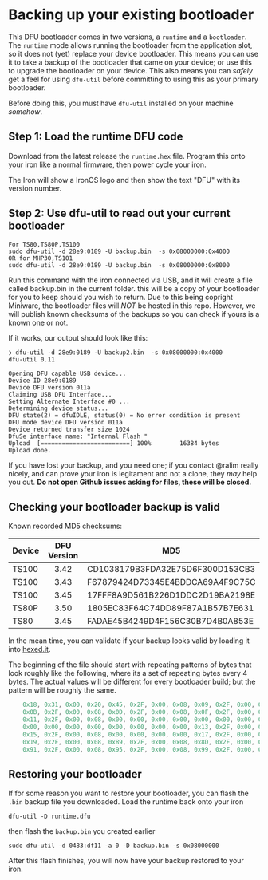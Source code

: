 # Backing up your existing bootloader

This DFU bootloader comes in two versions, a `runtime` and a `bootloader`.
The `runtime` mode allows running the bootloader from the application slot, so it does not (yet) replace your device bootloader.
This means you can use it to take a backup of the bootloader that came on your device; or use this to upgrade the bootloader on your device.
This also means you can _safely_ get a feel for using `dfu-util` before committing to using this as your primary bootloader.

Before doing this, you must have `dfu-util` installed on your machine _somehow_.

## Step 1: Load the runtime DFU code

Download from the latest release the `runtime.hex` file.
Program this onto your iron like a normal firmware, then power cycle your iron.

The Iron will show a IronOS logo and then show the text "DFU" with its version number.

## Step 2: Use dfu-util to read out your current bootloader

```
For TS80,TS80P,TS100
sudo dfu-util -d 28e9:0189 -U backup.bin  -s 0x08000000:0x4000
OR for MHP30,TS101
sudo dfu-util -d 28e9:0189 -U backup.bin  -s 0x08000000:0x8000

```

Run this command with the iron connected via USB, and it will create a file called backup.bin in the current folder. this will be a copy of your bootloader for you to keep should you wish to return.
Due to this being copright Miniware, the bootloader files will _NOT_ be hosted in this repo.
However, we will publish known checksums of the backups so you can check if yours is a known one or not.

If it works, our output should look like this:

```
❯ dfu-util -d 28e9:0189 -U backup2.bin  -s 0x08000000:0x4000
dfu-util 0.11

Opening DFU capable USB device...
Device ID 28e9:0189
Device DFU version 011a
Claiming USB DFU Interface...
Setting Alternate Interface #0 ...
Determining device status...
DFU state(2) = dfuIDLE, status(0) = No error condition is present
DFU mode device DFU version 011a
Device returned transfer size 1024
DfuSe interface name: "Internal Flash "
Upload	[=========================] 100%        16384 bytes
Upload done.
```

If you have lost your backup, and you need one; if you contact @ralim really nicely, and can prove your iron is legitament and not a clone, they _may_ help you out. **Do not open Github issues asking for files, these will be closed.**

## Checking your bootloader backup is valid

Known recorded MD5 checksums:

| Device | DFU Version 	| MD5                              |
|:-------|:------------:|----------------------------------|
| TS100  | 3.42         | CD1038179B3FDA32E75D6F300D153CB3 |
| TS100  | 3.43         | F67879424D73345E4BDDCA69A4F9C75C |
| TS100  | 3.45        	| 17FFF8A9D561B226D1DDC2D19BA2198E |
| TS80P  | 3.50        	| 1805EC83F64C74DD89F87A1B57B7E631 |
| TS80   | 3.45         | FADAE45B4249D4F156C30B7D4B0A853E |


In the mean time, you can validate if your backup looks valid by loading it into [hexed.it](https://hexed.it/).

The beginning of the file should start with repeating patterns of bytes that look roughly like the following, where its a set of repeating bytes every 4 bytes. The actual values will be different for every bootloader build; but the pattern will be roughly the same.

```C
	0x18, 0x31, 0x00, 0x20, 0x45, 0x2F, 0x00, 0x08, 0x09, 0x2F, 0x00, 0x08,
	0x0B, 0x2F, 0x00, 0x08, 0x0D, 0x2F, 0x00, 0x08, 0x0F, 0x2F, 0x00, 0x08,
	0x11, 0x2F, 0x00, 0x08, 0x00, 0x00, 0x00, 0x00, 0x00, 0x00, 0x00, 0x00,
	0x00, 0x00, 0x00, 0x00, 0x00, 0x00, 0x00, 0x00, 0x13, 0x2F, 0x00, 0x08,
	0x15, 0x2F, 0x00, 0x08, 0x00, 0x00, 0x00, 0x00, 0x17, 0x2F, 0x00, 0x08,
	0x19, 0x2F, 0x00, 0x08, 0x89, 0x2F, 0x00, 0x08, 0x8D, 0x2F, 0x00, 0x08,
	0x91, 0x2F, 0x00, 0x08, 0x95, 0x2F, 0x00, 0x08, 0x99, 0x2F, 0x00, 0x08,
```

## Restoring your bootloader

If for some reason you want to restore your bootloader, you can flash the `.bin` backup file you downloaded.
Load the runtime back onto your iron

```
dfu-util -D runtime.dfu
```

then flash the `backup.bin` you created earlier

```
sudo dfu-util -d 0483:df11 -a 0 -D backup.bin -s 0x08000000
```

After this flash finishes, you will now have your backup restored to your iron.
